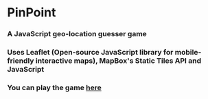 # PinPoint

### A JavaScript geo-location guesser game
### Uses Leaflet (Open-source JavaScript library for mobile-friendly interactive maps), MapBox's Static Tiles API and JavaScript
### You can play the game [here](https://pinpointgame.netlify.app)
